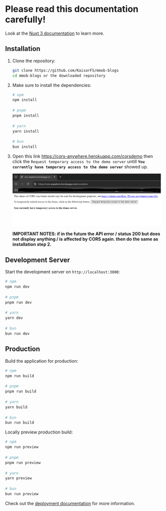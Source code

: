 # Please read this documentation carefully!

Look at the [Nuxt 3 documentation](https://nuxt.com/docs/getting-started/introduction) to learn more.

## Installation

1. Clone the repository:

   ```bash
   git clone https://github.com/KaisarFS/mmob-blogs
   cd mmob-blogs or the downloaded repository
   ```

2. Make sure to install the dependencies:

   ```bash
   # npm
   npm install

   # pnpm
   pnpm install

   # yarn
   yarn install

   # bun
   bun install
   ```

3. Open this link https://cors-anywhere.herokuapp.com/corsdemo then click the `Request temporary access to the demo server` untill **`You currently have temporary access to the demo server`** showed up.

   ![alt text](image.png)

   **IMPORTANT NOTES: if in the future the API error / status 200 but does not display anything / is affected by CORS again. then do the same as installation step 2.**

## Development Server

Start the development server on `http://localhost:3000`:

```bash
# npm
npm run dev

# pnpm
pnpm run dev

# yarn
yarn dev

# bun
bun run dev
```

## Production

Build the application for production:

```bash
# npm
npm run build

# pnpm
pnpm run build

# yarn
yarn build

# bun
bun run build
```

Locally preview production build:

```bash
# npm
npm run preview

# pnpm
pnpm run preview

# yarn
yarn preview

# bun
bun run preview
```

Check out the [deployment documentation](https://nuxt.com/docs/getting-started/deployment) for more information.
